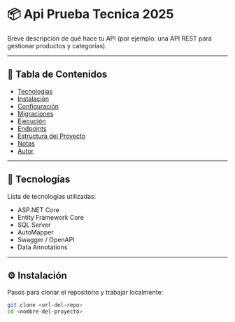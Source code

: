 # 📦 Api Prueba Tecnica 2025

Breve descripción de qué hace tu API (por ejemplo: una API REST para gestionar productos y categorías).

---

## 📑 Tabla de Contenidos

- [Tecnologías](#tecnologías)
- [Instalación](#instalación)
- [Configuración](#configuración)
- [Migraciones](#migraciones)
- [Ejecución](#ejecución)
- [Endpoints](#endpoints)
- [Estructura del Proyecto](#estructura-del-proyecto)
- [Notas](#notas)
- [Autor](#autor)

---

## 🚀 Tecnologías

Lista de tecnologías utilizadas:

- ASP.NET Core
- Entity Framework Core
- SQL Server
- AutoMapper
- Swagger / OpenAPI
- Data Annotations

---

## ⚙️ Instalación

Pasos para clonar el repositorio y trabajar localmente:

```bash
git clone <url-del-repo>
cd <nombre-del-proyecto>
